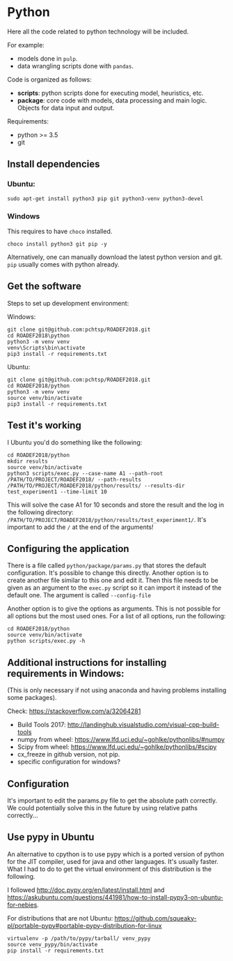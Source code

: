 # Python

Here all the code related to python technology will be included.

For example:

* models done in `pulp`.
* data wrangling scripts done with `pandas`.

Code is organized as follows:

* **scripts**: python scripts done for executing model, heuristics, etc.
* **package**: core code with models, data processing and main logic. Objects for data input and output.

Requirements:

* python >= 3.5
* git

## Install dependencies

### Ubuntu:

    sudo apt-get install python3 pip git python3-venv python3-devel

### Windows

This requires to have `choco` installed.

    choco install python3 git pip -y

Alternatively, one can manually download the latest python version and git. `pip` usually comes with python already.

## Get the software

Steps to set up development environment:

Windows:

    git clone git@github.com:pchtsp/ROADEF2018.git
    cd ROADEF2018\python
    python3 -m venv venv
    venv\Scripts\bin\activate
    pip3 install -r requirements.txt

Ubuntu:

    git clone git@github.com:pchtsp/ROADEF2018.git
    cd ROADEF2018/python
    python3 -m venv venv
    source venv/bin/activate
    pip3 install -r requirements.txt

## Test it's working

I Ubuntu you'd do something like the following:

    cd ROADEF2018/python
    mkdir results
    source venv/bin/activate
    python3 scripts/exec.py --case-name A1 --path-root /PATH/TO/PROJECT/ROADEF2018/ --path-results /PATH/TO/PROJECT/ROADEF2018/python/results/ --results-dir test_experiment1 --time-limit 10

This will solve the case A1 for 10 seconds and store the result and the log in the following directory: `/PATH/TO/PROJECT/ROADEF2018/python/results/test_experiment1/`. It's important to add the `/` at the end of the arguments!

## Configuring the application

There is a file called `python/package/params.py` that stores the default configuration. It's possible to change this directly. Another option is to create another file similar to this one and edit it. Then this file needs to be given as an argument to the `exec.py` script so it can import it instead of the default one. The argument is called `--config-file`

Another option is to give the options as arguments. This is not possible for all options but the most used ones. For a list of all options, run the following:

    cd ROADEF2018/python
    source venv/bin/activate
    python scripts/exec.py -h 

## Additional instructions for installing requirements in Windows:

(This is only necessary if not using anaconda and having problems installing some packages).

Check: https://stackoverflow.com/a/32064281

* Build Tools 2017: http://landinghub.visualstudio.com/visual-cpp-build-tools
* numpy from wheel: https://www.lfd.uci.edu/~gohlke/pythonlibs/#numpy
* Scipy from wheel: https://www.lfd.uci.edu/~gohlke/pythonlibs/#scipy
* cx_freeze in github version, not pip.
* specific configuration for windows?

## Configuration

It's important to edit the params.py file to get the absolute path correctly. We could potentially solve this in the future by using relative paths correctly...

## Use pypy in Ubuntu

An alternative to cpython is to use pypy which is a ported version of python for the JIT compiler, used for java and other languages. It's usually faster. What I had to do to get the virtual environment of this distribution is the following.

I followed http://doc.pypy.org/en/latest/install.html and https://askubuntu.com/questions/441981/how-to-install-pypy3-on-ubuntu-for-nebies.

For distributions that are not Ubuntu: https://github.com/squeaky-pl/portable-pypy#portable-pypy-distribution-for-linux

<!-- pip install git+https://bitbucket.org/pypy/numpy.git -->

    virtualenv -p /path/to/pypy/tarball/ venv_pypy
    source venv_pypy/bin/activate
    pip install -r requirements.txt
